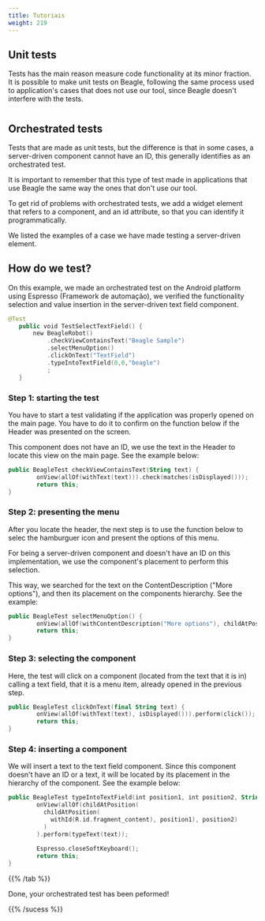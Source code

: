 ```yaml
---
title: Tutoriais
weight: 219
---
```


## Unit tests

Tests has the main reason measure code functionality at its minor fraction. It is possible to make unit tests on Beagle, following the same process used to application's cases that does not use our tool, since Beagle doesn't interfere with the tests.

#

## Orchestrated tests 
Tests that are made as unit tests, but the difference is that in some cases, a server-driven component cannot have an ID, this generally identifies as an orchestrated test.

It is important to remember that this type of test made in applications that use Beagle the same way the ones that don't use our tool.


To get rid of problems with orchestrated tests, we add a widget element that refers to a component, and an id attribute, so that you can identify it programmatically.


We listed the examples of a case we have made testing a server-driven element. 

## How do we test?

On this example, we made an orchestrated test on the Android platform using Espresso (Framework de automação), we verified the functionality selection and value insertion in the server-driven text field component.

 ```Kotlin
@Test
    public void TestSelectTextField() {
        new BeagleRobot()
            .checkViewContainsText("Beagle Sample")
            .selectMenuOption()
            .clickOnText("TextField")
            .typeIntoTextField(0,0,"beagle")
            ;
    }
````

###  Step 1: starting the test

You have to start a test validating if the application was properly opened on the main page. You have to do it to confirm on the function below if the Header was presented on the screen.


This component does not have an ID, we use the text in the Header to locate this view on the main page. See the example below: 

```Kotlin
public BeagleTest checkViewContainsText(String text) {
        onView(allOf(withText(text))).check(matches(isDisplayed()));
        return this;
}
````
### Step 2: presenting the menu

After you locate the header, the next step is to use the function below to selec the hamburguer icon and present the options of this menu.

For being a server-driven component and doesn't have an ID on this implementation, we use the component's placement to perform this selection.

This way, we searched for the text on the ContentDescription ("More options"), and then its placement on the components hierarchy. See the example:

```Kotlin
public BeagleTest selectMenuOption() {
        onView(allOf(withContentDescription("More options"), childAtPosition(childAtPosition(withId(R.id.action_bar), 1), 0))).perform(click());
        return this;
}
````

### Step 3: selecting the component

Here, the test will click on a component (located from the text that it is in) calling a text field, that it is a menu item, already opened in the previous step.

```Kotlin
public BeagleTest clickOnText(final String text) {
        onView(allOf(withText(text), isDisplayed())).perform(click());
        return this;
}
````
### Step 4: inserting a component

We will insert a text to the text field component. Since this component doesn't have an ID or a text, it will be located by its placement in the hierarchy of the component. See the example below:

```Kotlin
public BeagleTest typeIntoTextField(int position1, int position2, String text) {
        onView(allOf(childAtPosition(
          childAtPosition(
            withId(R.id.fragment_content), position1), position2)
          )
        ).perform(typeText(text));
                
        Espresso.closeSoftKeyboard();
        return this;
}
````

{{% /tab %}}

Done, your orchestrated test has been peformed! 

{{% /sucess %}}

